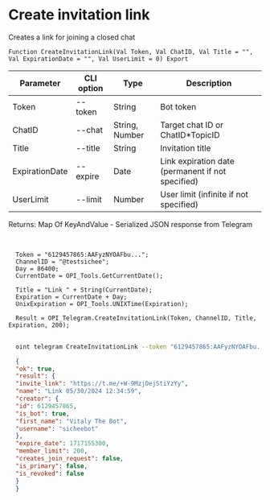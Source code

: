 ﻿---
sidebar_position: 3
---

# Create invitation link
 Creates a link for joining a closed chat



`Function CreateInvitationLink(Val Token, Val ChatID, Val Title = "", Val ExpirationDate = "", Val UserLimit = 0) Export`

  | Parameter | CLI option | Type | Description |
  |-|-|-|-|
  | Token | --token | String | Bot token |
  | ChatID | --chat | String, Number | Target chat ID or ChatID*TopicID |
  | Title | --title | String | Invitation title |
  | ExpirationDate | --expire | Date | Link expiration date (permanent if not specified) |
  | UserLimit | --limit | Number | User limit (infinite if not specified) |

  
  Returns:  Map Of KeyAndValue - Serialized JSON response from Telegram

<br/>




```bsl title="Code example"
  Token = "6129457865:AAFyzNYOAFbu...";
  ChannelID = "@testsichee";
  Day = 86400;
  CurrentDate = OPI_Tools.GetCurrentDate();
  
  Title = "Link " + String(CurrentDate);
  Expiration = CurrentDate + Day;
  UnixExpiration = OPI_Tools.UNIXTime(Expiration);
  
  Result = OPI_Telegram.CreateInvitationLink(Token, ChannelID, Title, Expiration, 200);
```



```sh title="CLI command example"
    
  oint telegram CreateInvitationLink --token "6129457865:AAFyzNYOAFbu..." --chat %chat% --title "Link  + String(CurrentDate)" --expire %expire% --limit %limit%

```

```json title="Result"
  {
  "ok": true,
  "result": {
  "invite_link": "https://t.me/+W-9MzjOejStiYzYy",
  "name": "Link 05/30/2024 12:34:59",
  "creator": {
  "id": 6129457865,
  "is_bot": true,
  "first_name": "Vitaly The Bot",
  "username": "sicheebot"
  },
  "expire_date": 1717155300,
  "member_limit": 200,
  "creates_join_request": false,
  "is_primary": false,
  "is_revoked": false
  }
  }

```
